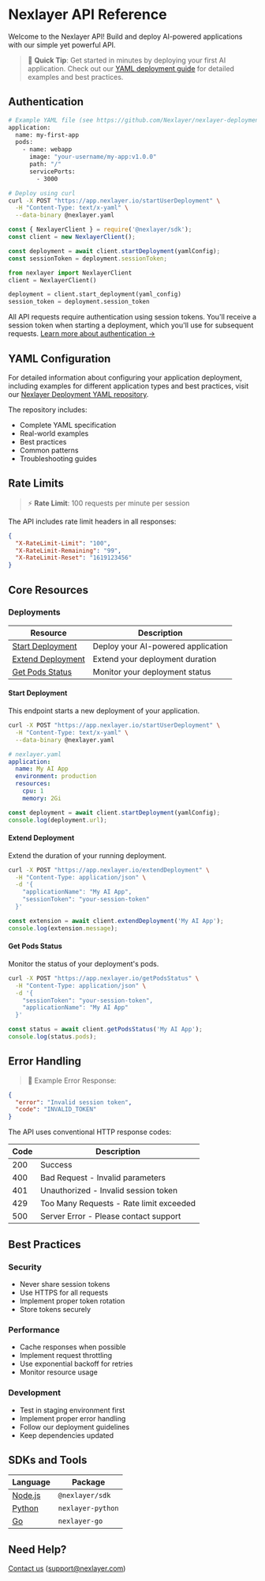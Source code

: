# Nexlayer API Reference

Welcome to the Nexlayer API! Build and deploy AI-powered applications with our simple yet powerful API.

> 🚀 **Quick Tip**: Get started in minutes by deploying your first AI application. Check out our [YAML deployment guide](https://github.com/Nexlayer/nexlayer-deployment-yaml) for detailed examples and best practices.

## Authentication

```bash
# Example YAML file (see https://github.com/Nexlayer/nexlayer-deployment-yaml for full spec)
application:
  name: my-first-app
  pods:
    - name: webapp
      image: "your-username/my-app:v1.0.0"
      path: "/"
      servicePorts:
        - 3000

# Deploy using curl
curl -X POST "https://app.nexlayer.io/startUserDeployment" \
  -H "Content-Type: text/x-yaml" \
  --data-binary @nexlayer.yaml
```

```javascript
const { NexlayerClient } = require('@nexlayer/sdk');
const client = new NexlayerClient();

const deployment = await client.startDeployment(yamlConfig);
const sessionToken = deployment.sessionToken;
```

```python
from nexlayer import NexlayerClient
client = NexlayerClient()

deployment = client.start_deployment(yaml_config)
session_token = deployment.session_token
```

All API requests require authentication using session tokens. You'll receive a session token when starting a deployment, which you'll use for subsequent requests. [Learn more about authentication →](../guides/authentication.md)

## YAML Configuration

For detailed information about configuring your application deployment, including examples for different application types and best practices, visit our [Nexlayer Deployment YAML repository](https://github.com/Nexlayer/nexlayer-deployment-yaml).

The repository includes:
- Complete YAML specification
- Real-world examples
- Best practices
- Common patterns
- Troubleshooting guides

## Rate Limits

> ⚡ **Rate Limit**: 100 requests per minute per session

The API includes rate limit headers in all responses:
```json
{
  "X-RateLimit-Limit": "100",
  "X-RateLimit-Remaining": "99",
  "X-RateLimit-Reset": "1619123456"
}
```

## Core Resources

### Deployments

Resource | Description
---------|------------
[Start Deployment](#start-deployment) | Deploy your AI-powered application
[Extend Deployment](#extend-deployment) | Extend your deployment duration
[Get Pods Status](#get-pods-status) | Monitor your deployment status

#### Start Deployment

<aside class="notice">
This endpoint starts a new deployment of your application.
</aside>

```bash
curl -X POST "https://app.nexlayer.io/startUserDeployment" \
  -H "Content-Type: text/x-yaml" \
  --data-binary @nexlayer.yaml
```

```yaml
# nexlayer.yaml
application:
  name: My AI App
  environment: production
  resources:
    cpu: 1
    memory: 2Gi
```

```javascript
const deployment = await client.startDeployment(yamlConfig);
console.log(deployment.url);
```

#### Extend Deployment

<aside class="notice">
Extend the duration of your running deployment.
</aside>

```bash
curl -X POST "https://app.nexlayer.io/extendDeployment" \
  -H "Content-Type: application/json" \
  -d '{
    "applicationName": "My AI App",
    "sessionToken": "your-session-token"
  }'
```

```javascript
const extension = await client.extendDeployment('My AI App');
console.log(extension.message);
```

#### Get Pods Status

<aside class="notice">
Monitor the status of your deployment's pods.
</aside>

```bash
curl -X POST "https://app.nexlayer.io/getPodsStatus" \
  -H "Content-Type: application/json" \
  -d '{
    "sessionToken": "your-session-token",
    "applicationName": "My AI App"
  }'
```

```javascript
const status = await client.getPodsStatus('My AI App');
console.log(status.pods);
```

## Error Handling

> 🚨 Example Error Response:

```json
{
  "error": "Invalid session token",
  "code": "INVALID_TOKEN"
}
```

The API uses conventional HTTP response codes:

Code | Description
-----|------------
200 | Success
400 | Bad Request - Invalid parameters
401 | Unauthorized - Invalid session token
429 | Too Many Requests - Rate limit exceeded
500 | Server Error - Please contact support

## Best Practices

### Security
- Never share session tokens
- Use HTTPS for all requests
- Implement proper token rotation
- Store tokens securely

### Performance
- Cache responses when possible
- Implement request throttling
- Use exponential backoff for retries
- Monitor resource usage

### Development
- Test in staging environment first
- Implement proper error handling
- Follow our deployment guidelines
- Keep dependencies updated

## SDKs and Tools

Language | Package
---------|----------
[Node.js](../sdk/nodejs.md) | `@nexlayer/sdk`
[Python](../sdk/python.md) | `nexlayer-python`
[Go](../sdk/go.md) | `nexlayer-go`

## Need Help?

[Contact us](mailto:support@nexlayer.com) (support@nexlayer.com) 